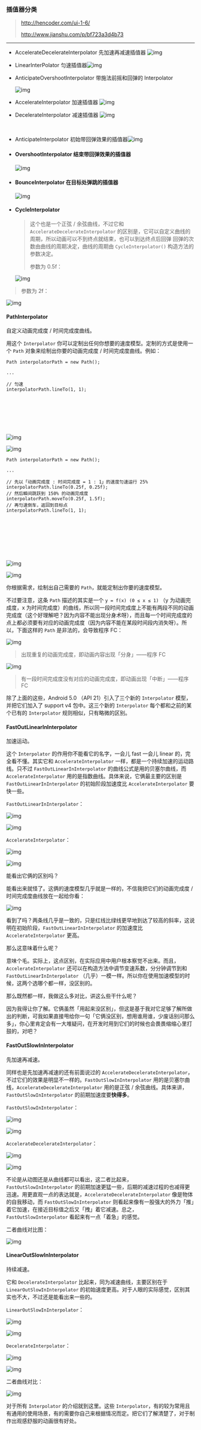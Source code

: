 ### 插值器分类  

> http://hencoder.com/ui-1-6/
>
> http://www.jianshu.com/p/bf723a3d4b73

-----------------

* AccelerateDecelerateInterpolator   先加速再减速插值器  ![img](https://ws4.sinaimg.cn/large/006tKfTcly1fj8haplmxvg30lg0bu4eu.gif)

* LinearInterPolator  匀速插值器![img](https://ws1.sinaimg.cn/large/006tKfTcly1fj8ffqb46bg30lg0buduv.gif)

* AnticipateOvershootInterpolator  带施法前摇和回弹的 Interpolator  

  ![img](https://ws4.sinaimg.cn/large/006tKfTcly1fj8i97q2e1g30lg0bunfi.gif)

* AccelerateInterpolator  加速插值器    ![img](https://ws3.sinaimg.cn/large/006tKfTcly1fj8hj03zvog30lg0bu4e0.gif)

* DecelerateInterpolator  减速插值器    ![img](https://ws4.sinaimg.cn/large/006tKfTcly1fj8hs2sgltg30lg0bunbv.gif)

  ​

* AnticipateInterpolator  初始带回弹效果的插值器![img](https://ws1.sinaimg.cn/large/006tKfTcly1fj8hwknr1rg30lg0buaqt.gif)

* #### OvershootInterpolator  结束带回弹效果的插值器  

  ![img](https://ws2.sinaimg.cn/large/006tKfTcly1fj8i6bnopfg30lg0buwte.gif)         


* #### BounceInterpolator  在目标处弹跳的插值器

  ![img](https://ws1.sinaimg.cn/large/006tKfTcly1fj8ia6zyl1g30lg0butmb.gif)

* #### CycleInterpolator  

  > 这个也是一个正弦 / 余弦曲线，不过它和 `AccelerateDecelerateInterpolator` 的区别是，它可以自定义曲线的周期，所以动画可以不到终点就结束，也可以到达终点后回弹 回弹的次数由曲线的周期决定，曲线的周期由 `CycleInterpolator()` 构造方法的参数决定。
  >
  >  参数为 0.5f：

  ![img](https://ws3.sinaimg.cn/large/006tKfTcly1fj8in23hktg30lg0bu197.gif)

> 参数为 2f：

![img](https://ws3.sinaimg.cn/large/006tKfTcly1fj8iuqytg8g30lg0buqoh.gif)  

#### PathInterpolator

自定义动画完成度 / 时间完成度曲线。

用这个 `Interpolator` 你可以定制出任何你想要的速度模型。定制的方式是使用一个 `Path` 对象来绘制出你要的动画完成度 / 时间完成度曲线。例如：

```
Path interpolatorPath = new Path();

...

// 匀速
interpolatorPath.lineTo(1, 1);  








```

![img](https://ws4.sinaimg.cn/large/006tKfTcly1fj8jc60j9tj30cn09hq32.jpg)

![img](https://ws1.sinaimg.cn/large/006tKfTcly1fj8ffqb46bg30lg0buduv.gif)

```
Path interpolatorPath = new Path();

...

// 先以「动画完成度 : 时间完成度 = 1 : 1」的速度匀速运行 25%
interpolatorPath.lineTo(0.25f, 0.25f);  
// 然后瞬间跳跃到 150% 的动画完成度
interpolatorPath.moveTo(0.25f, 1.5f);  
// 再匀速倒车，返回到目标点
interpolatorPath.lineTo(1, 1);  









```

![img](https://ws4.sinaimg.cn/large/006tKfTcly1fj8jmom7kaj30cd0ay74f.jpg)

![img](https://ws4.sinaimg.cn/large/006tKfTcly1fj8jsmxr3eg30lg0buto5.gif)

你根据需求，绘制出自己需要的 `Path`，就能定制出你要的速度模型。

不过要注意，这条 `Path` 描述的其实是一个 `y = f(x) (0 ≤ x ≤ 1)` （y 为动画完成度，x 为时间完成度）的曲线，所以同一段时间完成度上不能有两段不同的动画完成度（这个好理解吧？因为内容不能出现分身术呀），而且每一个时间完成度的点上都必须要有对应的动画完成度（因为内容不能在某段时间段内消失呀）。所以，下面这样的 `Path` 是非法的，会导致程序 FC：

![img](https://ws4.sinaimg.cn/large/006tKfTcly1fj8lidbk4gj30c909jq34.jpg)

> 出现重复的动画完成度，即动画内容出现「分身」——程序 FC

![img](https://ws3.sinaimg.cn/large/006tKfTcly1fj8lk0do93j30c109baa6.jpg)

> 有一段时间完成度没有对应的动画完成度，即动画出现「中断」——程序 FC

除了上面的这些，Android 5.0 （API 21）引入了三个新的 `Interpolator` 模型，并把它们加入了 support v4 包中。这三个新的 `Interpolator` 每个都和之前的某个已有的 `Interpolator` 规则相似，只有略微的区别。

#### FastOutLinearInInterpolator

加速运动。

这个 `Interpolator` 的作用你不能看它的名字，一会儿 fast 一会儿 linear 的，完全看不懂。其实它和 `AccelerateInterpolator` 一样，都是一个持续加速的运动路线。只不过 `FastOutLinearInInterpolator` 的曲线公式是用的贝塞尔曲线，而 `AccelerateInterpolator` 用的是指数曲线。具体来说，它俩最主要的区别是 `FastOutLinearInInterpolator` 的初始阶段加速度比 `AccelerateInterpolator` 要快一些。

`FastOutLinearInInterpolator`：

![img](https://ws1.sinaimg.cn/large/006tKfTcgy1fj8n3lpf5vj30bs08v74f.jpg)

![img](https://ws2.sinaimg.cn/large/006tKfTcgy1fj8n3z1vlsg30lg0bunfp.gif)

`AccelerateInterpolator`：

![img](https://ws2.sinaimg.cn/large/006tKfTcgy1fj8n5nersij30ci09eglr.jpg)

![img](https://ws1.sinaimg.cn/large/006tKfTcgy1fj8n5549ycg30lg0bu4e0.gif)

能看出它俩的区别吗？

能看出来就怪了。这俩的速度模型几乎就是一样的，不信我把它们的动画完成度 / 时间完成度曲线放在一起给你看：

![img](https://ws3.sinaimg.cn/large/006tKfTcgy1fj8nao9l37j30c709e3yo.jpg)

看到了吗？两条线几乎是一致的，只是红线比绿线更早地到达了较高的斜率，这说明在初始阶段，`FastOutLinearInInterpolator` 的加速度比 `AccelerateInterpolator` 更高。

那么这意味着什么呢？

意味个毛。实际上，这点区别，在实际应用中用户根本察觉不出来。而且，`AccelerateInterpolator` 还可以在构造方法中调节变速系数，分分钟调节到和 `FastOutLinearInInterpolator` （几乎）一模一样。所以你在使用加速模型的时候，这两个选哪个都一样，没区别的。

那么既然都一样，我做这么多对比，讲这么些干什么呢？

因为我得让你了解。它俩虽然「用起来没区别」，但这是基于我对它足够了解所做出的判断，可我如果直接甩给你一句「它俩没区别，想用谁用谁，少废话别问那么多」，你心里肯定会有一大堆疑问，在开发时用到它们的时候也会畏畏缩缩心里打鼓的，对吧？

#### FastOutSlowInInterpolator

先加速再减速。

同样也是先加速再减速的还有前面说过的 `AccelerateDecelerateInterpolator`，不过它们的效果是明显不一样的。`FastOutSlowInInterpolator` 用的是贝塞尔曲线，`AccelerateDecelerateInterpolator` 用的是正弦 / 余弦曲线。具体来讲， `FastOutSlowInInterpolator` 的前期加速度要**快得多**。

`FastOutSlowInInterpolator`：

![img](https://ws4.sinaimg.cn/large/006tKfTcgy1fj8ojcnakkj30ca094q32.jpg)

![img](https://ws1.sinaimg.cn/large/006tKfTcgy1fj8ojvxe6dg30lg0bu17c.gif)

`AccelerateDecelerateInterpolator`：

![img](https://ws1.sinaimg.cn/large/006tKfTcgy1fj8okq3druj30c7092jrj.jpg)

![img](https://ws4.sinaimg.cn/large/006tKfTcgy1fj8ol1bvc3g30lg0bu4eu.gif)

不论是从动图还是从曲线都可以看出，这二者比起来，`FastOutSlowInInterpolator` 的前期加速更猛一些，后期的减速过程的也减得更迅速。用更直观一点的表达就是，`AccelerateDecelerateInterpolator` 像是物体的自我移动，而 `FastOutSlowInInterpolator` 则看起来像有一股强大的外力「推」着它加速，在接近目标值之后又「拽」着它减速。总之，`FastOutSlowInterpolator` 看起来有一点「着急」的感觉。

二者曲线对比图：

![img](https://ws3.sinaimg.cn/large/006tKfTcgy1fj8pcob93jj30bc08fmxb.jpg)

#### LinearOutSlowInInterpolator

持续减速。

它和 `DecelerateInterpolator` 比起来，同为减速曲线，主要区别在于 `LinearOutSlowInInterpolator` 的初始速度更高。对于人眼的实际感觉，区别其实也不大，不过还是能看出来一些的。

`LinearOutSlowInInterpolator`：

![img](https://ws2.sinaimg.cn/large/006tKfTcgy1fj8po2x425j30cf098mxa.jpg)

![img](https://ws4.sinaimg.cn/large/006tKfTcgy1fj8plj835gg30lg0bu4dl.gif)

`DecelerateInterpolator`：

![img](https://ws3.sinaimg.cn/large/006tKfTcgy1fj8pntgmfuj30ca09874f.jpg)

![img](https://ws1.sinaimg.cn/large/006tKfTcgy1fj8pof5h5dg30lg0bunbv.gif)

二者曲线对比：

![img](https://ws2.sinaimg.cn/large/006tKfTcgy1fj8ppbuqoaj30cg093jrk.jpg)

对于所有 `Interpolator` 的介绍就到这里。这些 `Interpolator`，有的较为常用且有通用的使用场景，有的需要你自己来根据情况而定。把它们了解清楚了，对于制作出观感舒服的动画很有好处。